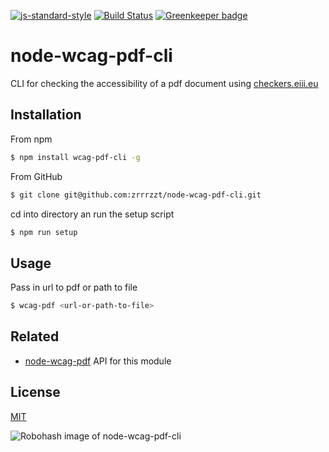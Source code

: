 [![js-standard-style](https://img.shields.io/badge/code%20style-standard-brightgreen.svg?style=flat)](https://github.com/feross/standard)
[![Build Status](https://travis-ci.org/zrrrzzt/node-wcag-pdf-cli.svg?branch=master)](https://travis-ci.org/zrrrzzt/node-wcag-pdf-cli)
[![Greenkeeper badge](https://badges.greenkeeper.io/zrrrzzt/node-wcag-pdf-cli.svg)](https://greenkeeper.io/)

# node-wcag-pdf-cli

CLI for checking the accessibility of a pdf document using [checkers.eiii.eu](http://checkers.eiii.eu/)

## Installation

From npm

```sh
$ npm install wcag-pdf-cli -g
```

From GitHub

```sh
$ git clone git@github.com:zrrrzzt/node-wcag-pdf-cli.git
```

cd into directory an run the setup script

```sh
$ npm run setup
```

## Usage

Pass in url to pdf or path to file

```sh
$ wcag-pdf <url-or-path-to-file>
```

## Related

- [node-wcag-pdf](https://github.com/zrrrzzt/node-wcag-pdf) API for this module

## License

[MIT](LICENSE)

![Robohash image of node-wcag-pdf-cli](https://robots.kebabstudios.party/node-wcag-pdf-cli.png "Robohash image of node-wcag-pdf-cli")

